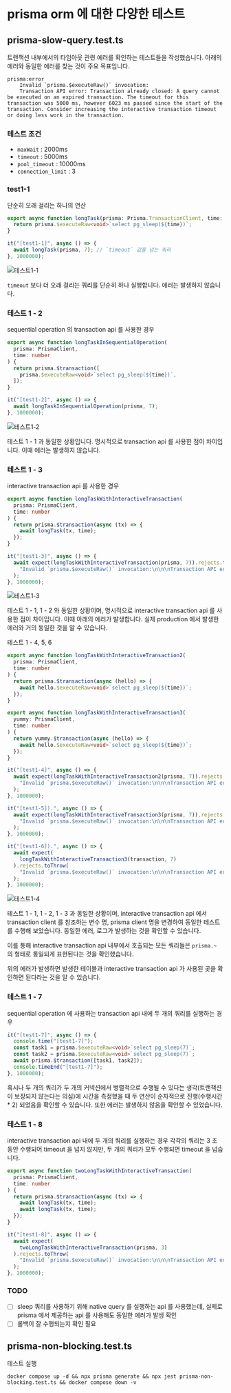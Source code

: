 # prisma orm 에 대한 다양한 테스트

## prisma-slow-query.test.ts

트랜잭션 내부에서의 타임아웃 관련 에러를 확인하는 테스트들을 작성했습니다.
아래의 에러와 동일한 에러를 찾는 것이 주요 목표입니다.

```shell
prisma:error
    Invalid `prisma.$executeRaw()` invocation:
    Transaction API error: Transaction already closed: A query cannot be executed on an expired transaction. The timeout for this transaction was 5000 ms, however 6023 ms passed since the start of the transaction. Consider increasing the interactive transaction timeout or doing less work in the transaction.
```

### 테스트 조건

- `maxWait` : 2000ms
- `timeout` : 5000ms
- `pool_timeout` : 10000ms
- `connection_limit` : 3

### test1-1

단순히 오래 걸리는 하나의 연산

```ts
export async function longTask(prisma: Prisma.TransactionClient, time: number) {
  return prisma.$executeRaw<void>`select pg_sleep(${time})`;
}

it("[test1-1]", async () => {
  await longTask(prisma, 7); // `timeout` 값을 넘는 쿼리
}, 1000000);
```

![테스트1-1](https://github.com/yeop0740/examples/blob/prisma-transaction-api/orm/prisma/image/Pasted%20image%2020250621214432.png)

`timeout` 보다 더 오래 걸리는 쿼리를 단순히 하나 실행합니다. 에러는 발생하지 않습니다.

### 테스트 1 - 2

sequential operation 의 transaction api 를 사용한 경우

```ts
export async function longTaskInSequentialOperation(
  prisma: PrismaClient,
  time: number
) {
  return prisma.$transaction([
    prisma.$executeRaw<void>`select pg_sleep(${time})`,
  ]);
}

it("[test1-2]", async () => {
  await longTaskInSequentialOperation(prisma, 7);
}, 1000000);
```

![테스트1-2](https://github.com/yeop0740/examples/blob/prisma-transaction-api/orm/prisma/image/Pasted%20image%2020250621214508.png)

테스트 1 - 1 과 동일한 상황입니다. 명시적으로 transaction api 를 사용한 점이 차이입니다. 이때 에러는 발생하지 않습니다.

### 테스트 1 - 3

interactive transaction api 를 사용한 경우

```ts
export async function longTaskWithInteractiveTransaction(
  prisma: PrismaClient,
  time: number
) {
  return prisma.$transaction(async (tx) => {
    await longTask(tx, time);
  });
}

it("[test1-3]", async () => {
  await expect(longTaskWithInteractiveTransaction(prisma, 7)).rejects.toThrow(
    "Invalid `prisma.$executeRaw()` invocation:\n\n\nTransaction API error: Transaction already closed: A query cannot be executed on an expired transaction."
  );
}, 1000000);
```

![테스트1-3](https://github.com/yeop0740/examples/blob/prisma-transaction-api/orm/prisma/image/Pasted%20image%2020250621214547.png)

테스트 1 - 1, 1 - 2 와 동일한 상황이며, 명시적으로 interactive transaction api 를 사용한 점이 차이입니다. 이때 아래의 에러가 발생합니다. 실제 production 에서 발생한 에러와 거의 동일한 것을 알 수 있습니다.

테스트 1 - 4, 5, 6

```ts
export async function longTaskWithInteractiveTransaction2(
  prisma: PrismaClient,
  time: number
) {
  return prisma.$transaction(async (hello) => {
    await hello.$executeRaw<void>`select pg_sleep(${time})`;
  });
}

export async function longTaskWithInteractiveTransaction3(
  yummy: PrismaClient,
  time: number
) {
  return yummy.$transaction(async (hello) => {
    await hello.$executeRaw<void>`select pg_sleep(${time})`;
  });
}

it("[test1-4]", async () => {
  await expect(longTaskWithInteractiveTransaction2(prisma, 7)).rejects.toThrow(
    "Invalid `prisma.$executeRaw()` invocation:\n\n\nTransaction API error: Transaction already closed: A query cannot be executed on an expired transaction."
  );
}, 1000000);

it("[test1-5]).", async () => {
  await expect(longTaskWithInteractiveTransaction3(prisma, 7)).rejects.toThrow(
    "Invalid `prisma.$executeRaw()` invocation:\n\n\nTransaction API error: Transaction already closed: A query cannot be executed on an expired transaction."
  );
}, 1000000);

it("[test1-6]).", async () => {
  await expect(
    longTaskWithInteractiveTransaction3(transaction, 7)
  ).rejects.toThrow(
    "Invalid `prisma.$executeRaw()` invocation:\n\n\nTransaction API error: Transaction already closed: A query cannot be executed on an expired transaction."
  );
}, 1000000);
```

![테스트1-4](https://github.com/yeop0740/examples/blob/prisma-transaction-api/orm/prisma/image/Pasted%20image%2020250621214633.png)

테스트 1 - 1, 1 - 2, 1 - 3 과 동일한 상황이며, interactive transaction api 에서 transaction client 를 참조하는 변수 명, prisma client 명을 변경하여 동일한 테스트를 수행해 보았습니다. 동일한 에러, 로그가 발생하는 것을 확인할 수 있습니다.

이를 통해 interactive transaction api 내부에서 호출되는 모든 쿼리들은 `prisma.~` 의 형태로 통일되게 표현된다는 것을 확인했습니다.

위의 에러가 발생하면 발생한 테이블과 interactive transaction api 가 사용된 곳을 확인하면 된다라는 것을 알 수 있습니다.

### 테스트 1 - 7

sequential operation 에 사용하는 transaction api 내에 두 개의 쿼리를 실행하는 경우

```ts
it("[test1-7]", async () => {
  console.time("[test1-7]");
  const task1 = prisma.$executeRaw<void>`select pg_sleep(7)`;
  const task2 = prisma.$executeRaw<void>`select pg_sleep(7)`;
  await prisma.$transaction([task1, task2]);
  console.timeEnd("[test1-7]");
}, 1000000);
```

혹시나 두 개의 쿼리가 두 개의 커넥션에서 병렬적으로 수행될 수 있다는 생각(트랜잭션이 보장되지 않는다는 의심)에 시간을 측정했을 때 두 연산이 순차적으로 진행(수행시간 \* 2) 되었음을 확인할 수 있습니다. 또한 에러는 발생하지 않음을 확인할 수 있었습니다.

### 테스트 1 - 8

interactive transaction api 내에 두 개의 쿼리를 실행하는 경우
각각의 쿼리는 3 초 동안 수행되어 timeout 을 넘지 않지만, 두 개의 쿼리가 모두 수행되면 timeout 을 넘습니다.

```ts
export async function twoLongTaskWithInteractiveTransaction(
  prisma: PrismaClient,
  time: number
) {
  return prisma.$transaction(async (tx) => {
    await longTask(tx, time);
    await longTask(tx, time);
  });
}

it("[test1-8]", async () => {
  await expect(
    twoLongTaskWithInteractiveTransaction(prisma, 3)
  ).rejects.toThrow(
    "Invalid `prisma.$executeRaw()` invocation:\n\n\nTransaction API error: Transaction already closed: A query cannot be executed on an expired transaction."
  );
}, 1000000);
```

### TODO

- [ ] sleep 쿼리를 사용하기 위해 native query 를 실행하는 api 를 사용했는데, 실제로 prisma 에서 제공하는 api 를 사용해도 동일한 에러가 발생 확인
- [ ] 롤백이 잘 수행되는지 확인 필요

## prisma-non-blocking.test.ts

테스트 실행

```shell
docker compose up -d && npx prisma generate && npx jest prisma-non-blocking.test.ts && docker compose down -v
```
